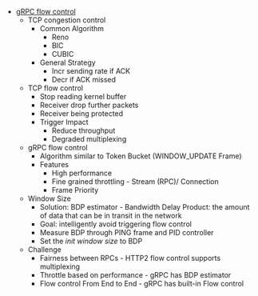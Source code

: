 
- [gRPC flow control](https://www.youtube.com/watch?v=EEEGBwEA8yA)
  - TCP congestion control
    - Common Algorithm
      - Reno
      - BIC
      - CUBIC
    - General Strategy
      - Incr sending rate if ACK
      - Decr if ACK missed
  - TCP flow control
    - Stop reading kernel buffer
    - Receiver drop further packets
    - Receiver being protected
    - Trigger Impact
      - Reduce throughput
      - Degraded multiplexing
  - gRPC flow control
    - Algorithm similar to Token Bucket (WINDOW_UPDATE Frame)
    - Features
      - High performance
      - Fine grained throttling - Stream (RPC)/ Connection
      - Frame Priority
  - Window Size
    - Solution: BDP estimator - Bandwidth Delay Product: the amount of data that can be in transit in the network
    - Goal: intelligently avoid triggering flow control
    - Measure BDP through PING frame and PID controller
    - Set the _init window size_ to BDP
  - Challenge
    - Fairness between RPCs  - HTTP2 flow control supports multiplexing
    - Throttle based on performance - gRPC has BDP estimator
    - Flow control From End to End - gRPC has built-in Flow control




